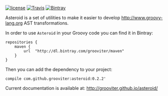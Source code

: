 [![license](https://img.shields.io/github/license/grooviter/asteroid.svg?maxAge=86400)]() [![Travis](https://img.shields.io/travis/grooviter/asteroid.svg?maxAge=86400)]() [![Bintray](https://img.shields.io/bintray/v/grooviter/maven/asteroid.svg?maxAge=86400)]()

Asteroid is a set of utilities to make it easier to develop http://www.groovy-lang.org AST transformations.

In order to use `Asteroid` in your Groovy code you can find it in Bintray:

    repositories {
        maven {
            url  "http://dl.bintray.com/grooviter/maven"
        }
    }

Then you can add the dependency to your project:

    compile com.github.grooviter:asteroid:0.2.2'

Current documentation is available at: http://grooviter.github.io/asteroid/
